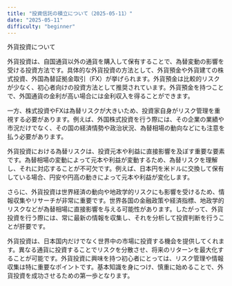 ```yaml
---
title: "投資信託の積立について（2025-05-11）"
date: "2025-05-11"
difficulty: "beginner"
---
```


外貨投資について

外貨投資は、自国通貨以外の通貨を購入して保有することで、為替変動の影響を受ける投資方法です。具体的な外貨投資の方法として、外貨預金や外貨建ての株式投資、外国為替証拠金取引（FX）が挙げられます。外貨預金は比較的リスクが少なく、初心者向けの投資方法として推奨されています。外貨預金を持つことで、外国通貨の金利が高い場合には金利収入を得ることができます。

一方、株式投資やFXは為替リスクが大きいため、投資家自身がリスク管理を重視する必要があります。例えば、外国株式投資を行う際には、その企業の業績や市況だけでなく、その国の経済情勢や政治状況、為替相場の動向などにも注意を払う必要があります。

外貨投資における為替リスクは、投資元本や利益に直接影響を及ぼす重要な要素です。為替相場の変動によって元本や利益が変動するため、為替リスクを理解し、それに対応することが不可欠です。例えば、日本円を米ドルに交換して保有している場合、円安や円高の動きによって元本や利益が変化します。

さらに、外貨投資は世界経済の動向や地政学的リスクにも影響を受けるため、情報収集やリサーチが非常に重要です。世界各国の金融政策や経済指標、地政学的リスクなどが為替相場に直接影響を与える可能性があります。したがって、外貨投資を行う際には、常に最新の情報を収集し、それを分析して投資判断を行うことが肝要です。

外貨投資は、日本国内だけでなく世界中の市場に投資する機会を提供してくれます。異なる通貨に投資することでリスクを分散させ、将来のリターンを最大化することが可能です。外貨投資に興味を持つ初心者にとっては、リスク管理や情報収集は特に重要なポイントです。基本知識を身につけ、慎重に始めることで、外貨投資を成功させるための第一歩となります。
